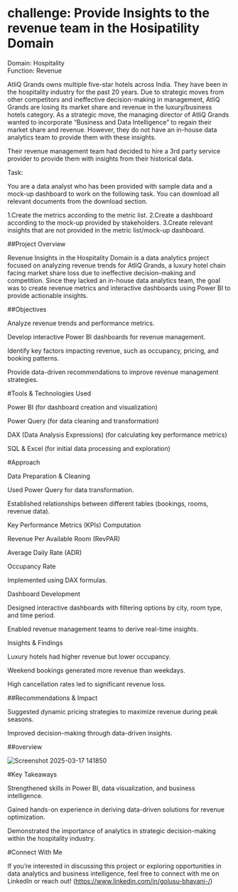 # challenge: Provide Insights to the revenue team in the Hosipatility Domain
Domain:  Hospitality       
Function: Revenue

AtliQ Grands owns multiple five-star hotels across India. They have been in the hospitality industry for the past 20 years. Due to strategic moves from other competitors and ineffective decision-making in management, AtliQ Grands are losing its market share and revenue in the luxury/business hotels category. As a strategic move, the managing director of AtliQ Grands wanted to incorporate “Business and Data Intelligence” to regain their market share and revenue. However, they do not have an in-house data analytics team to provide them with these insights.

Their revenue management team had decided to hire a 3rd party service provider to provide them with insights from their historical data.

Task:  

You are a data analyst who has been provided with sample data and a mock-up dashboard to work on the following task. You can download all relevant documents from the download section.

1.Create the metrics according to the metric list.
2.Create a dashboard according to the mock-up provided by stakeholders.
3.Create relevant insights that are not provided in the metric list/mock-up dashboard.

##Project Overview

Revenue Insights in the Hospitality Domain is a data analytics project focused on analyzing revenue trends for AtliQ Grands, a luxury hotel chain facing market share loss due to ineffective decision-making and competition. Since they lacked an in-house data analytics team, the goal was to create revenue metrics and interactive dashboards using Power BI to provide actionable insights.

##Objectives

Analyze revenue trends and performance metrics.

Develop interactive Power BI dashboards for revenue management.

Identify key factors impacting revenue, such as occupancy, pricing, and booking patterns.

Provide data-driven recommendations to improve revenue management strategies.

#Tools & Technologies Used

Power BI (for dashboard creation and visualization)

Power Query (for data cleaning and transformation)

DAX (Data Analysis Expressions) (for calculating key performance metrics)

SQL & Excel (for initial data processing and exploration)



#Approach

Data Preparation & Cleaning

Used Power Query for data transformation.

Established relationships between different tables (bookings, rooms, revenue data).

Key Performance Metrics (KPIs) Computation

Revenue Per Available Room (RevPAR)

Average Daily Rate (ADR)

Occupancy Rate

Implemented using DAX formulas.

Dashboard Development

Designed interactive dashboards with filtering options by city, room type, and time period.

Enabled revenue management teams to derive real-time insights.

Insights & Findings

Luxury hotels had higher revenue but lower occupancy.

Weekend bookings generated more revenue than weekdays.

High cancellation rates led to significant revenue loss.


##Recommendations & Impact

Suggested dynamic pricing strategies to maximize revenue during peak seasons.

Improved decision-making through data-driven insights.

##overview

![Screenshot 2025-03-17 141850](https://github.com/user-attachments/assets/0c299115-dc1d-4bdf-8a83-8926a568e806)


#Key Takeaways

Strengthened skills in Power BI, data visualization, and business intelligence.

Gained hands-on experience in deriving data-driven solutions for revenue optimization.

Demonstrated the importance of analytics in strategic decision-making within the hospitality industry.


#Connect With Me

If you’re interested in discussing this project or exploring opportunities in data analytics and business intelligence, feel free to connect with me on LinkedIn or reach out! (https://www.linkedin.com/in/golusu-bhavani-/)

